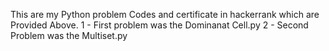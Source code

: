 This are my Python problem Codes and certificate in hackerrank which are Provided Above.
1 - First problem was the Dominanat Cell.py
2 - Second Problem was the Multiset.py
